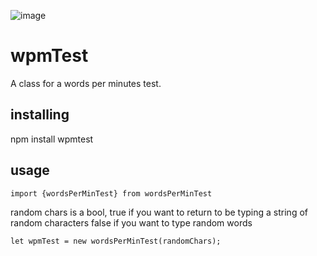![image](https://travis-ci.org/Scoombe/wpmTest.svg?branch=master)

# wpmTest
A class for a words per minutes test. 

## installing

npm install wpmtest


## usage
```
import {wordsPerMinTest} from wordsPerMinTest
```
random chars is a bool, true if you want to return to be typing a string of random characters
false if you want to type random words
```
let wpmTest = new wordsPerMinTest(randomChars);
```




